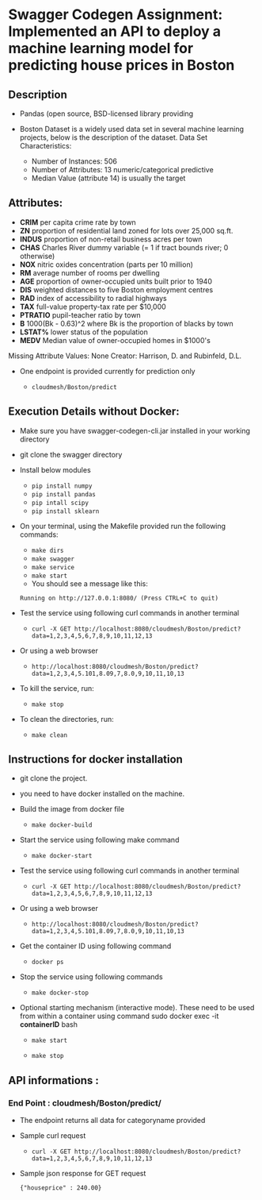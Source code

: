 # Swagger Codegen Assignment: Implemented an API to deploy a machine learning model for predicting house prices in Boston
  
## Description

* Pandas (open source, BSD-licensed library providing

* Boston Dataset is a widely used data set in several machine learning projects, below is the description of the dataset.
	Data Set Characteristics:
	* Number of Instances: 506
	* Number of Attributes: 13 numeric/categorical predictive
	* Median Value (attribute 14) is usually the target
	
## Attributes:
- **CRIM** per capita crime rate by town
- **ZN** proportion of residential land zoned for lots over 25,000 sq.ft.
- **INDUS** proportion of non-retail business acres per town
- **CHAS** Charles River dummy variable (= 1 if tract bounds river; 0 otherwise)
- **NOX** nitric oxides concentration (parts per 10 million)
- **RM** average number of rooms per dwelling
- **AGE** proportion of owner-occupied units built prior to 1940
- **DIS** weighted distances to five Boston employment centres
- **RAD** index of accessibility to radial highways
- **TAX** full-value property-tax rate per \$10,000
- **PTRATIO** pupil-teacher ratio by town
- **B** 1000(Bk - 0.63)^2 where Bk is the proportion of blacks by town
- **LSTAT%** lower status of the population
- **MEDV** Median value of owner-occupied homes in \$1000's

Missing Attribute Values: None
Creator: Harrison, D. and Rubinfeld, D.L.

* One endpoint is provided currently for prediction only

  * ```cloudmesh/Boston/predict```
  
## Execution Details without Docker:
* Make sure you have swagger-codegen-cli.jar installed in your working directory
* git clone the swagger directory
* Install below modules
    * `pip install numpy`
    * `pip install pandas`
    * `pip intall scipy`
    * `pip install sklearn`
* On your terminal, using the Makefile provided run the following commands:
  * `make dirs`
  * `make swagger`
  * `make service`
  * `make start`
  * You should see a message like this:
  ``` 
  Running on http://127.0.0.1:8080/ (Press CTRL+C to quit)
  ```
* Test the service using following curl commands in another terminal
    * `curl -X GET http://localhost:8080/cloudmesh/Boston/predict?data=1,2,3,4,5,6,7,8,9,10,11,12,13`
    
* Or using a web browser
	* `http://localhost:8080/cloudmesh/Boston/predict?data=1,2,3,4,5.101,8.09,7,8.0,9,10,11,10,13`
	 
* To kill the service, run:
  * `make stop`
  
* To clean the directories, run:
  * `make clean`
  
## Instructions for docker installation

* git clone the project.

* you need to have docker installed on the machine.

* Build the image from docker file
    * ` make docker-build `

* Start the service using following make command
    * `make docker-start`

* Test the service using following curl commands in another terminal 
  
    * `curl -X GET http://localhost:8080/cloudmesh/Boston/predict?data=1,2,3,4,5,6,7,8,9,10,11,12,13`
* Or using a web browser
	* `http://localhost:8080/cloudmesh/Boston/predict?data=1,2,3,4,5.101,8.09,7,8.0,9,10,11,10,13`
    

* Get the container ID using following command
    * `docker ps`

* Stop the service using following commands
    * `make docker-stop`

* Optional starting mechanism (interactive mode). These need to be used from within a container using command sudo docker exec -it **containerID** bash
  
  * `make start` 
  
  * `make stop`
	
## API informations : 

### End Point : cloudmesh/Boston/predict/

* The endpoint returns all data for categoryname provided 

* Sample curl request
	  
    * `curl -X GET http://localhost:8080/cloudmesh/Boston/predict?data=1,2,3,4,5,6,7,8,9,10,11,12,13`

* Sample json response for GET request
 	
 	`{"houseprice" : 240.00}`